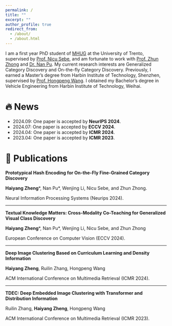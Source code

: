 ```yaml
---
permalink: /
title: ""
excerpt: ""
author_profile: true
redirect_from: 
  - /about/
  - /about.html
---
```



<span class='anchor' id='about-me'></span>

I am a first year PhD student of [MHUG](http://mhug.disi.unitn.it/#/) at the University of Trento, supervised by [Prof. Nicu Sebe](https://disi.unitn.it/~sebe/), and am fortunate to work with [Prof. Zhun Zhong](https://zhunzhong.site) and [Dr. Nan Pu](https://tpcd.github.io/). My current research interests are Generalized Category Discovery and On-the-fly Category Discovery. Previously, I earned a Master’s degree from Harbin Institute of Technology, Shenzhen, supervised by [Prof. Hongpeng Wang](http://faculty.hitsz.edu.cn/wanghongpeng). I obtained my Bachelor’s degree in Vehicle Engineering from Harbin Institute of Technology, Weihai.


# 🔥 News

* 2024.09: One paper is accepted by **NeurIPS 2024**.
* 2024.07: One paper is accepted by **ECCV 2024**.
* 2024.04: One paper is accepted by **ICMR 2024**.
* 2023.04: One paper is accepted by **ICMR 2023**.


# 📝 Publications 

**Prototypical Hash Encoding for On-the-Fly Fine-Grained Category Discovery**

**Haiyang Zheng***, Nan Pu\*, Wenjing Li, Nicu Sebe, and Zhun Zhong.

Neural Information Processing Systems (Neurips 2024).

----

**Textual Knowledge Matters: Cross-Modality Co-Teaching for Generalized Visual Class Discovery**

**Haiyang Zheng***, Nan Pu\*, Wenjing Li, Nicu Sebe, and Zhun Zhong

European Conference on Computer Vision (ECCV 2024).

---

**Deep Image Clustering Based on Curriculum Learning and Density Information**

**Haiyang Zheng**, Ruilin Zhang, Hongpeng Wang

ACM International Conference on Multimedia Retrieval (ICMR 2024).

---

**TDEC: Deep Embedded Image Clustering with Transformer and Distribution Information**

Ruilin Zhang, **Haiyang Zheng**, Hongpeng Wang

ACM International Conference on Multimedia Retrieval (ICMR 2023).

